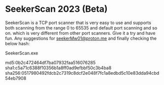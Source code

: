 # SeekerScan 2023 (Beta)  

SeekerScan is a TCP port scanner that is very easy to use and supports both scanning from the range 0 to 65535 and default port scanning and so on. which is very different from other port scanners. Give it a try and have fun. Any suggestions for seekerMw01@proton.me and finally checking the below hash:

SeekerScan.exe 

md5:0b2c472464df7ba07932faa516076285
sha1:c5a71c6388f10356b1a8ff0ad9efbbf50c3b4ba8
sha256:0517980492fdcb2c7319c8dcf2e048f7fc1a8edbd5c10e83dda94cbd54eb7908
